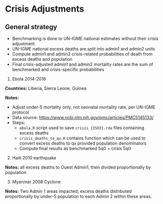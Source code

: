 
# Crisis Adjustments

## General strategy

- Benchmarking is done to UN-IGME national estimates without their crisis adjustment
- UN-IGME national excess deaths are split into admin1 and admin2 units
- Compute admin1 and admin2 crisis-related probabilities of death from excess deaths and population
- Final crisis-adjusted admin1 and admin2 mortality rates are the sum of benchmarked and crisis-specific probabilities

1. Ebola 2014-2016

**Countries:** Liberia, Sierra Leone, Guinea

**Notes:**

- Adjust under-5 mortality only, not neonatal mortality rate, per UN-IGME protocol
- Data source: https://www.ncbi.nlm.nih.gov/pmc/articles/PMC5145133/
- Steps:
  - `ebola.R` script used to save `crisis_{ISO3}.rda` files containing excess deaths
  - `crisis_deaths_to_qx.R` contains function which can be used to convert excess deaths to qx provided population denominators
  - Compute final results as benchmarked 5q0 + crisis 5q0

2. Haiti 2010 earthquake

**Notes:** all excess deaths to Ouest Admin1, then divided proportionally by population

3. Myanmar 2008 Cyclone

**Notes:** Two Admin 1 areas impacted; excess deaths distributed proportionally by under-5 population to each Admin 2 within these areas.
